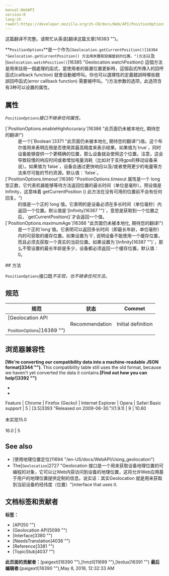 ```yaml
---
manual:WebAPI
version:0
lang:zh
rawUrl:https://developer.mozilla.org/zh-CN/docs/Web/API/PositionOptions
---
```




这篇翻译不完整。请帮忙从英语[翻译这篇文章]16383 "")。






**`PositionOptions`**是一个作为`[Geolocation.getCurrentPosition()]16384 "Geolocation.getCurrentPosition() 方法用來獲取設備當前的位置。")方法`以及[`Geolocation.watchPosition()`]16385 "Geolocation.watchPosition() 這個方法是用來註冊一個處理的函式，當使用者的裝置位置更新時，這個函式所傳入的回呼函式(callback function) 就會自動被呼叫。你也可以選擇性的定義錯誤時哪些錯誤回呼函式(error callback function) 需要被呼叫。")方法参数的选项，此选项含有3种可以设置的属性。


## 属性<a name="属性"></a>


<em>`PositionOptions`接口不继承任何属性。</em>

<dl><dt>[`PositionOptions.enableHighAccuracy`]16386 "此页面仍未被本地化, 期待您的翻译!")</dt><dd>是一个[`Boolean`]3371 "此页面仍未被本地化, 期待您的翻译!")值。这个布尔值用来表明应用是否使用其最高精度来表示结果。如果值为`true`，同时设备能够提供一个更精确的位置，那么设备就会使用这个位置。注意，这会导致较慢的响应时间或者增加电量消耗（比如对于支持gps的移动设备来说）。如果值为`false`，设备会通过更快响应以及/或者使用更少的电量等方法来尽可能的节约资源。默认值：`false`。</dd><dt>[`PositionOptions.timeout`]16380 "PositionOptions.timeout 属性是一个 long 型正数，它代表机器能够等待方法返回位置的最长时间（单位是毫秒）。预设值是 Infinity，这意味着 getCurrentPosition () 此方法在没有可用的位置前不会有任何回复。")</dt><dd>的值是一个正的`long`值。它表明的是设备必须在多长时间（单位毫秒）内返回一个位置。默认值是`[Infinity]16387 "")`，意思是获取到一个位置之后，`getCurrentPosition()`才会返回一个值。</dd><dt>[`PositionOptions.maximumAge`]16388 "此页面仍未被本地化, 期待您的翻译!")</dt><dd>是一个正的`long`值。它表明可以返回多长时间（即最长年龄，单位毫秒）内的可获取的缓存位置。如果设置为`0`, 说明设备不能使用一个缓存位置，而且必须去获取一个真实的当前位置。如果设置为`[Infinity]16387 "")`，那么不管设置的最长年龄是多少，设备都必须返回一个缓存位置。默认值：0。</dd></dl>
## 方法<a name="方法"></a>


`PositionOptions`接口既<em>不实现，也不继承任何方法。</em>


## 规范<a name="规范"></a>
规范 | 状态 | Commet 
 ---  |  ---  |  ---  | 
[Geolocation API<br></br><small>PositionOptions</small>]16389 "") | Recommendation | Initial definition 


## 浏览器兼容性<a name="浏览器兼容性"></a>


**[We&#39;re converting our compatibility data into a machine-readable JSON format]3344 "")**. This compatibility table still uses the old format, because we haven&#39;t yet converted the data it contains.**[Find out how you can help!]3392 "")**


* 
* 
Feature | Chrome | Firefox (Gecko) | Internet Explorer | Opera | Safari 
Basic support | 5 | [3.5]3393 "Released on 2009-06-30.")(1.9.1) | 9 | 10.60<br></br>未实现15.0<br></br>16.0 | 5 




## See also<a name="See_also"></a>

* [使用地理位置定位]11694 "/en-US/docs/WebAPI/Using_geolocation")
* The[`Geolocation`]2727 "Geolocation 接口是一个用来获取设备地理位置的可编程的对象，它可以让Web内容访问到设备的地理位置，这将允许Web应用基于用户的地理位置提供定制的信息。说实话：其实Geolocation 就是用来获取到当前设备的经纬度（位置）")interface that uses it.



## 文档标签和贡献者
**标签：**
* [API]50 "")
* [Geolocation API]5099 "")
* [Interface]3380 "")
* [NeedsTranslation]4036 "")
* [Reference]3381 "")
* [TopicStub]4037 "")

**此页面的贡献者：**[paigextl]16390 ""),[hmzll]11699 ""),[leolux]16391 "")
**最后编辑者:**[paigextl]16390 ""),<time>May 8, 2018, 12:32:33 AM</time>


